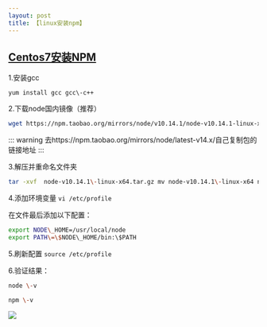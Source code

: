 ```yaml
---
layout: post
title: 【linux安装npm】
---
```


## [Centos7安装NPM](https://www.cnblogs.com/jizhong/p/12102100.html)


1.安装gcc

`yum install gcc gcc\-c++`

2.下载node国内镜像（推荐）
```bash
wget https://npm.taobao.org/mirrors/node/v10.14.1/node-v10.14.1-linux-x64.tar.gz

```
::: warning
去https://npm.taobao.org/mirrors/node/latest-v14.x/自己复制包的链接地址
:::

3.解压并重命名文件夹
```bash
tar -xvf  node-v10.14.1\-linux-x64.tar.gz mv node-v10.14.1\-linux-x64 node
```
4.添加环境变量
`vi /etc/profile`

在文件最后添加以下配置：
```bash
export NODE\_HOME=/usr/local/node  
export PATH\=\$NODE\_HOME/bin:\$PATH
```
5.刷新配置
`source /etc/profile`

6.验证结果：
```bash
node \-v

npm \-v
```
![](https://img2018.cnblogs.com/blog/12861/201912/12861-20191226145950423-1583483380.png)

 